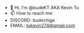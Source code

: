 - 👋 Hi, I’m @budeKT AKA Kevin Tu
- 📫 How to reach me: 
- DISCORD: budechige
- EMAIL: tukevin274@gmail.com

<!---
budechi/budechi is a ✨ special ✨ repository because its `README.md` (this file) appears on your GitHub profile.
You can click the Preview link to take a look at your changes.
--->
